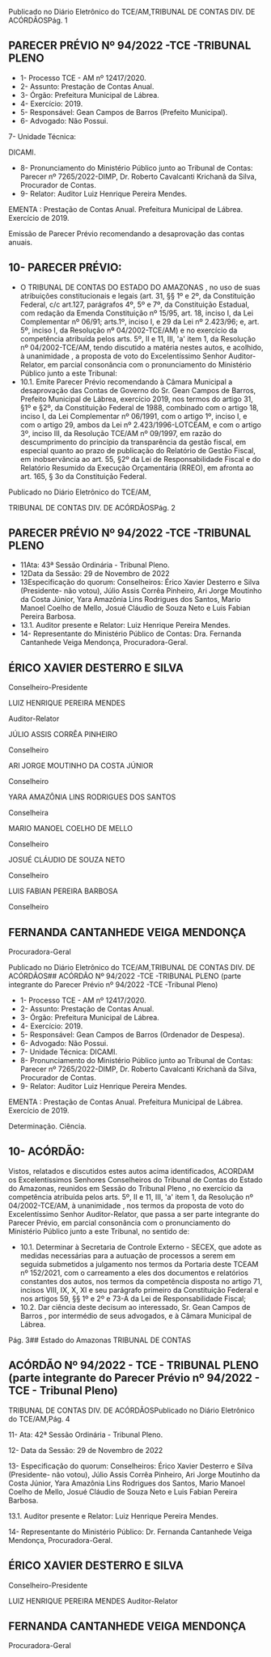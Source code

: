 Publicado  no  Diário  Eletrônico do TCE/AM,TRIBUNAL DE CONTAS DIV. DE ACÓRDÃOSPág. 1

## PARECER PRÉVIO Nº 94/2022 -TCE -TRIBUNAL PLENO

- 1- Processo TCE - AM nº 12417/2020.
- 2- Assunto: Prestação de Contas Anual.
- 3- Órgão: Prefeitura Municipal de Lábrea.
- 4- Exercício: 2019.
- 5- Responsável: Gean Campos de Barros (Prefeito Municipal).
- 6- Advogado: Não Possui.

7- Unidade Técnica:

DICAMI.

- 8- Pronunciamento  do  Ministério  Público  junto  ao  Tribunal  de  Contas: Parecer  nº 7265/2022-DIMP, Dr. Roberto Cavalcanti Krichanã da Silva, Procurador de Contas.
- 9- Relator: Auditor Luiz Henrique Pereira Mendes.

EMENTA :  Prestação  de  Contas  Anual.    Prefeitura Municipal de Lábrea.  Exercício de 2019.

Emissão de Parecer Prévio recomendando a desaprovação das contas anuais.

## 10-  PARECER PRÉVIO:

- O  TRIBUNAL  DE  CONTAS  DO  ESTADO  DO  AMAZONAS ,  no  uso  de  suas atribuições  constitucionais  e  legais  (art.  31,  §§  1º  e  2º,  da  Constituição  Federal,  c/c art.127,  parágrafos  4º,  5º  e  7º,  da  Constituição  Estadual,  com  redação  da  Emenda Constituição nº 15/95, art. 18, inciso I, da Lei Complementar nº 06/91; arts.1º, inciso I, e 29  da  Lei  nº  2.423/96;  e,  art.  5º,  inciso  I,  da  Resolução  nº  04/2002-TCE/AM)  e  no exercício da competência atribuída pelos arts. 5º, II e 11, III, 'a' item 1, da Resolução nº 04/2002-TCE/AM, tendo discutido a matéria nestes autos, e acolhido, à unanimidade , a proposta  de  voto  do  Excelentíssimo  Senhor  Auditor-Relator, em  parcial  consonância com o pronunciamento do Ministério Público junto a este Tribunal:
- 10.1. Emite Parecer Prévio recomendando  à Câmara  Municipal a desaprovação das  Contas  de  Governo  do Sr.  Gean  Campos  de Barros, Prefeito  Municipal  de  Lábrea,  exercício  2019,  nos  termos  do artigo 31, §1º e §2º, da Constituição Federal de 1988, combinado com o artigo 18, inciso I, da Lei Complementar nº 06/1991, com o artigo 1º, inciso I, e com o artigo 29, ambos da Lei nº 2.423/1996-LOTCEAM, e com o artigo 3º, inciso III, da Resolução TCE/AM nº 09/1997, em razão do descumprimento do princípio da transparência da gestão fiscal, em especial quanto ao prazo de publicação do Relatório de Gestão Fiscal, em inobservância ao art. 55, §2º da Lei de Responsabilidade Fiscal e do Relatório Resumido da Execução Orçamentária (RREO), em afronta ao art. 165, § 3o da Constituição Federal.

Publicado  no  Diário  Eletrônico do TCE/AM,

TRIBUNAL DE CONTAS DIV. DE ACÓRDÃOSPág. 2

## PARECER PRÉVIO Nº 94/2022 -TCE -TRIBUNAL PLENO

- 11Ata: 43ª Sessão Ordinária - Tribunal Pleno.
- 12Data da Sessão: 29 de Novembro de 2022
- 13Especificação do quorum: Conselheiros: Érico Xavier Desterro e Silva (Presidente-  não  votou),  Júlio  Assis  Corrêa  Pinheiro,  Ari  Jorge  Moutinho  da  Costa Júnior,  Yara  Amazônia  Lins  Rodrigues  dos  Santos,  Mario  Manoel  Coelho  de  Mello, Josué Cláudio de Souza Neto e Luis Fabian Pereira Barbosa.
- 13.1. Auditor presente e Relator: Luiz Henrique Pereira Mendes.
- 14-  Representante do Ministério Público de Contas: Dra. Fernanda Cantanhede Veiga Mendonça, Procuradora-Geral.

## ÉRICO XAVIER DESTERRO E SILVA

Conselheiro-Presidente

LUIZ HENRIQUE PEREIRA MENDES

Auditor-Relator

JÚLIO ASSIS CORRÊA PINHEIRO

Conselheiro

ARI JORGE MOUTINHO DA COSTA JÚNIOR

Conselheiro

YARA AMAZÔNIA LINS RODRIGUES DOS SANTOS

Conselheira

MARIO MANOEL COELHO DE MELLO

Conselheiro

JOSUÉ CLÁUDIO DE SOUZA NETO

Conselheiro

LUIS FABIAN PEREIRA BARBOSA

Conselheiro

## FERNANDA CANTANHEDE VEIGA MENDONÇA

Procuradora-Geral

Publicado  no  Diário  Eletrônico do TCE/AM,TRIBUNAL DE CONTAS DIV. DE ACÓRDÃOS## ACÓRDÃO Nº 94/2022 -TCE -TRIBUNAL PLENO (parte integrante do Parecer Prévio nº 94/2022 -TCE -Tribunal Pleno)

- 1- Processo TCE - AM nº 12417/2020.
- 2- Assunto: Prestação de Contas Anual.
- 3- Órgão: Prefeitura Municipal de Lábrea.
- 4- Exercício: 2019.
- 5- Responsável: Gean Campos de Barros (Ordenador de Despesa).
- 6- Advogado: Não Possui.
- 7- Unidade Técnica: DICAMI.
- 8- Pronunciamento  do  Ministério  Público  junto  ao  Tribunal  de  Contas: Parecer  nº 7265/2022-DIMP, Dr. Roberto Cavalcanti Krichanã da Silva, Procurador de Contas.
- 9- Relator: Auditor Luiz Henrique Pereira Mendes.

EMENTA :  Prestação  de  Contas  Anual.    Prefeitura Municipal de Lábrea. Exercício de 2019.

Determinação. Ciência.

## 10-  ACÓRDÃO:

Vistos, relatados e discutidos estes autos acima identificados, ACORDAM os Excelentíssimos Senhores Conselheiros do Tribunal de Contas do Estado do Amazonas, reunidos em Sessão do Tribunal Pleno , no exercício da competência atribuída pelos arts. 5º, II e 11, III, 'a' item 1, da Resolução nº 04/2002-TCE/AM, à unanimidade , nos termos da  proposta  de  voto  do  Excelentíssimo  Senhor  Auditor-Relator,  que  passa  a  ser  parte integrante  do  Parecer  Prévio, em  parcial  consonância com  o  pronunciamento  do Ministério Público junto a este Tribunal, no sentido de:

- 10.1. Determinar à Secretaria de Controle Externo - SECEX, que adote as medidas  necessárias  para  a  autuação  de  processos  a  serem  em seguida submetidos a julgamento nos termos da Portaria deste TCEAM  nº  152/2021,  com  o  carreamento  a  eles  dos  documentos  e relatórios  constantes  dos autos,  nos  termos  da  competência  disposta no  artigo  71,  incisos  VIII,  IX,  X,  XI  e  seu  parágrafo  primeiro  da Constituição  Federal  e  nos  artigos  59,  §§  1º  e  2º  e  73-A  da  Lei  de Responsabilidade Fiscal;
- 10.2. Dar  ciência deste decisum ao  interessado, Sr.  Gean  Campos  de Barros ,  por intermédio de seus advogados, e à Câmara Municipal de Lábrea.

Pág. 3## Estado do Amazonas TRIBUNAL DE CONTAS

## ACÓRDÃO Nº 94/2022 - TCE - TRIBUNAL PLENO (parte integrante do Parecer Prévio nº 94/2022 - TCE - Tribunal Pleno)

TRIBUNAL DE CONTAS DIV. DE ACÓRDÃOSPublicado  no  Diário  Eletrônico do TCE/AM,Pág. 4

11- Ata: 42ª Sessão Ordinária - Tribunal Pleno.

12- Data da Sessão: 29 de Novembro de 2022

13- Especificação do quorum: Conselheiros: Érico Xavier Desterro e Silva (Presidente-  não  votou),  Júlio  Assis  Corrêa  Pinheiro,  Ari  Jorge  Moutinho  da  Costa Júnior,  Yara  Amazônia  Lins  Rodrigues  dos  Santos,  Mario  Manoel  Coelho  de  Mello, Josué Cláudio de Souza Neto e Luis Fabian Pereira Barbosa.

13.1. Auditor presente e Relator: Luiz Henrique Pereira Mendes.

14-  Representante do Ministério Público: Dr. Fernanda Cantanhede Veiga Mendonça, Procuradora-Geral.

## ÉRICO XAVIER DESTERRO E SILVA

Conselheiro-Presidente

LUIZ HENRIQUE PEREIRA MENDES Auditor-Relator

## FERNANDA CANTANHEDE VEIGA MENDONÇA

Procuradora-Geral